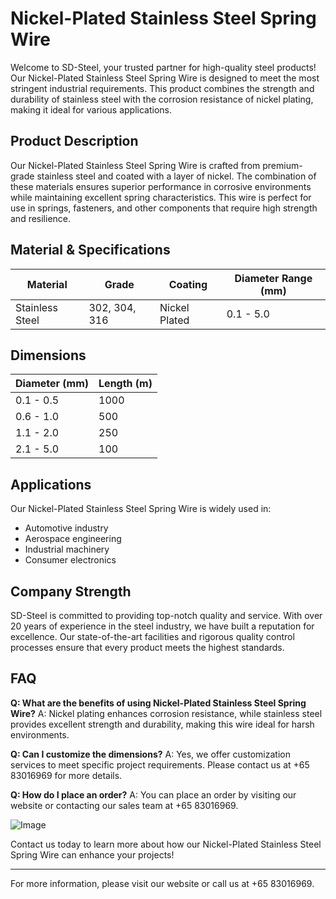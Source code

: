 # Nickel-Plated Stainless Steel Spring Wire

Welcome to SD-Steel, your trusted partner for high-quality steel products! Our Nickel-Plated Stainless Steel Spring Wire is designed to meet the most stringent industrial requirements. This product combines the strength and durability of stainless steel with the corrosion resistance of nickel plating, making it ideal for various applications.

## Product Description
Our Nickel-Plated Stainless Steel Spring Wire is crafted from premium-grade stainless steel and coated with a layer of nickel. The combination of these materials ensures superior performance in corrosive environments while maintaining excellent spring characteristics. This wire is perfect for use in springs, fasteners, and other components that require high strength and resilience.

## Material & Specifications
| Material | Grade | Coating | Diameter Range (mm) |
|----------|-------|---------|---------------------|
| Stainless Steel | 302, 304, 316 | Nickel Plated | 0.1 - 5.0 |

## Dimensions
| Diameter (mm) | Length (m) |
|---------------|------------|
| 0.1 - 0.5     | 1000       |
| 0.6 - 1.0     | 500        |
| 1.1 - 2.0     | 250        |
| 2.1 - 5.0     | 100        |

## Applications
Our Nickel-Plated Stainless Steel Spring Wire is widely used in:
- Automotive industry
- Aerospace engineering
- Industrial machinery
- Consumer electronics

## Company Strength
SD-Steel is committed to providing top-notch quality and service. With over 20 years of experience in the steel industry, we have built a reputation for excellence. Our state-of-the-art facilities and rigorous quality control processes ensure that every product meets the highest standards.

## FAQ
**Q: What are the benefits of using Nickel-Plated Stainless Steel Spring Wire?**
A: Nickel plating enhances corrosion resistance, while stainless steel provides excellent strength and durability, making this wire ideal for harsh environments.

**Q: Can I customize the dimensions?**
A: Yes, we offer customization services to meet specific project requirements. Please contact us at +65 83016969 for more details.

**Q: How do I place an order?**
A: You can place an order by visiting our website or contacting our sales team at +65 83016969.

![Image](https://github.com/user-attachments/assets/2567258e-e124-4816-932d-1809bd27ef0b)

Contact us today to learn more about how our Nickel-Plated Stainless Steel Spring Wire can enhance your projects!

---

For more information, please visit our website or call us at +65 83016969.
